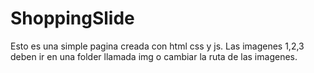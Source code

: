 # ShoppingSlide


Esto es una simple pagina creada con html css y js. Las imagenes 1,2,3 deben ir en una folder llamada img o cambiar la ruta de las imagenes.
